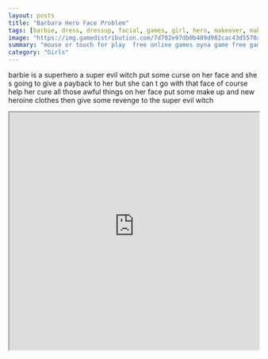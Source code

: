 ```yaml
---
layout: posts
title: "Barbara Hero Face Problem"
tags: [barbie, dress, dressup, facial, games, girl, hero, makeover, makeup, real, spa, super, superhero, free, online, games, oyna, game, free, games, play, play, games]
image: "https://img.gamedistribution.com/7d702e97db0b409d982cac43d5570ac4-512x384.jpeg"
summary: "mouse or touch for play  free online games oyna game free games play play games"
category: "Girls"
---
```


barbie is a superhero a super evil witch put some curse on her face and she s going to give a payback to her but she can t go with that face of course help her cure all those awful things on her face put some make up and new heroine clothes then give some revenge to the super evil witch

<iframe width="100%" height="480px;" src="https://html5.gamedistribution.com/7d702e97db0b409d982cac43d5570ac4/"></iframe>